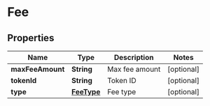 

# Fee


## Properties

Name | Type | Description | Notes
------------ | ------------- | ------------- | -------------
**maxFeeAmount** | **String** | Max fee amount |  [optional]
**tokenId** | **String** | Token ID |  [optional]
**type** | [**FeeType**](FeeType.md) | Fee type |  [optional]



